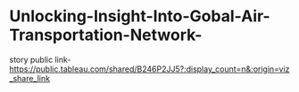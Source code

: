 # Unlocking-Insight-Into-Gobal-Air-Transportation-Network-


story public link-https://public.tableau.com/shared/B246P2JJ5?:display_count=n&:origin=viz_share_link
